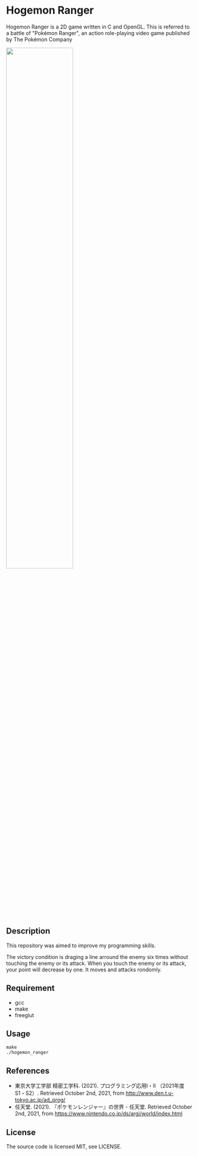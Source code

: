 # Hogemon Ranger
Hogemon Ranger is a 2D game written in C and OpenGL. 
This is referred to a battle of "Pokémon Ranger", an action role-playing video game published by The Pokémon Company

<img src="https://user-images.githubusercontent.com/88654010/135710125-4b3bc38e-d64f-4d10-810e-bf7253e23388.gif" width="60%">

## Description
This repository was aimed to improve my programming skills.

The victory condition is draging a line arround the enemy six times without touching the enemy or its attack. When you touch the enemy or its attack, your point will decrease by one. It moves and attacks rondomly.

## Requirement
- gcc
- make
- freeglut

## Usage
```
make
./hogemon_ranger
```

## References
- 東京大学工学部 精密工学科. (2021). プログラミング応用Ⅰ・Ⅱ （2021年度 S1・S2）. Retrieved October 2nd, 2021, from http://www.den.t.u-tokyo.ac.jp/ad_prog/
- 任天堂. (2021). 『ポケモンレンジャー』の世界 - 任天堂. Retrieved October 2nd, 2021, from https://www.nintendo.co.jp/ds/argj/world/index.html

## License
The source code is licensed MIT, see LICENSE.
